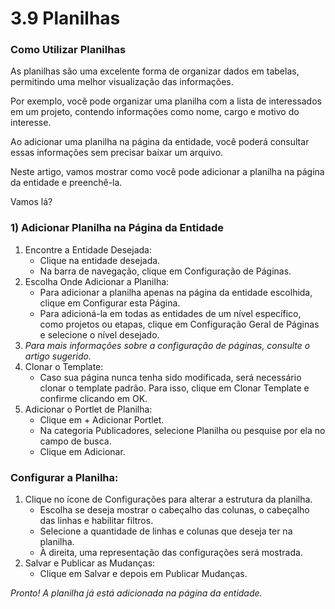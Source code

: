 # 3.9 Planilhas

### Como Utilizar Planilhas

As planilhas são uma excelente forma de organizar dados em tabelas, permitindo uma melhor visualização das informações.

Por exemplo, você pode organizar uma planilha com a lista de interessados em um projeto, contendo informações como nome, cargo e motivo do interesse.

Ao adicionar uma planilha na página da entidade, você poderá consultar essas informações sem precisar baixar um arquivo.

Neste artigo, vamos mostrar como você pode adicionar a planilha na página da entidade e preenchê-la.

Vamos lá?

### 1) Adicionar Planilha na Página da Entidade

1. Encontre a Entidade Desejada:
    - Clique na entidade desejada.
    - Na barra de navegação, clique em Configuração de Páginas.
2. Escolha Onde Adicionar a Planilha:
    - Para adicionar a planilha apenas na página da entidade escolhida, clique em Configurar esta Página.
    - Para adicioná-la em todas as entidades de um nível específico, como projetos ou etapas, clique em Configuração Geral de Páginas e selecione o nível desejado.
3. _Para mais informações sobre a configuração de páginas, consulte o artigo sugerido._
4. Clonar o Template:
    - Caso sua página nunca tenha sido modificada, será necessário clonar o template padrão. Para isso, clique em Clonar Template e confirme clicando em OK.
5. Adicionar o Portlet de Planilha:
    - Clique em \+ Adicionar Portlet.
    - Na categoria Publicadores, selecione Planilha ou pesquise por ela no campo de busca.
    - Clique em Adicionar.

### Configurar a Planilha:

1. Clique no ícone de Configurações para alterar a estrutura da planilha.
    - Escolha se deseja mostrar o cabeçalho das colunas, o cabeçalho das linhas e habilitar filtros.
    - Selecione a quantidade de linhas e colunas que deseja ter na planilha.
    - À direita, uma representação das configurações será mostrada.
2. Salvar e Publicar as Mudanças:
    - Clique em Salvar e depois em Publicar Mudanças.

_Pronto! A planilha já está adicionada na página da entidade._

